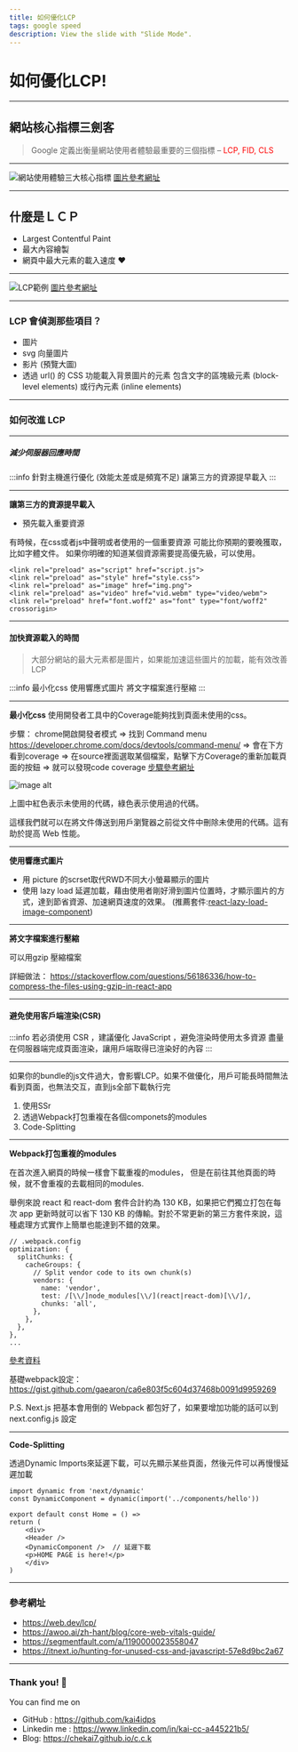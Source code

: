 ```yaml
---
title: 如何優化LCP
tags: google speed
description: View the slide with "Slide Mode".
---
```


# 如何優化LCP!

---

## 網站核心指標三劍客
> Google 定義出衡量網站使用者體驗最重要的三個指標 – <font color="#f00">LCP, FID, CLS</font>

---

![網站使用體驗三大核心指標](https://www.darrenhuang.com/wp-content/uploads/2020/06/%E7%B6%B2%E7%AB%99%E4%BD%BF%E7%94%A8%E9%AB%94%E9%A9%97%E6%A0%B8%E5%BF%83%E6%8C%87%E6%A8%99.png)
[圖片參考網址](https://www.darrenhuang.com/core-web-vitals-lcp-fid-cls.html)

---



## 什麼是ＬＣＰ

- Largest Contentful Paint
- 最大內容繪製 
- 網頁中最大元素的載入速度 :heart: 

---

![LCP範例](https://web-dev.imgix.net/image/admin/e0O2woQjZJ92aYlPOJzT.png?auto=format&w=1600)
[圖片參考網址](https://web.dev/lcp/)

---

### LCP 會偵測那些項目？

- 圖片
- svg 向量圖片
- 影片 (預覽大圖)
- 透過 url() 的 CSS 功能載入背景圖片的元素 
  包含文字的區塊級元素 (block-level elements) 或行內元素 (inline elements)

---



### 如何改進 LCP

---

##### 減少伺服器回應時間 

:::info
針對主機進行優化 (效能太差或是頻寬不足)
讓第三方的資源提早載入
:::

---

**讓第三方的資源提早載入**
- 預先載入重要資源

有時候，在css或者js中聲明或者使用的一個重要資源
可能比你預期的要晚獲取，比如字體文件。
如果你明確的知道某個資源需要提高優先級，可以使用<link rel="preload">。

```javascript=
<link rel="preload" as="script" href="script.js">
<link rel="preload" as="style" href="style.css">
<link rel="preload" as="image" href="img.png">
<link rel="preload" as="video" href="vid.webm" type="video/webm">
<link rel="preload" href="font.woff2" as="font" type="font/woff2" crossorigin>
```



---

#### 加快資源載入的時間

> 大部分網站的最大元素都是圖片，如果能加速這些圖片的加載，能有效改善LCP

:::info
最小化css
使用響應式圖片
將文字檔案進行壓縮
:::

---

**最小化css**
使用開發者工具中的Coverage能夠找到頁面未使用的css。

步驟：
chrome開啟開發者模式
=> 找到 Command menu https://developer.chrome.com/docs/devtools/command-menu/ 
=> 會在下方看到coverage
=> 在source裡面選取某個檔案，點擊下方Coverage的重新加載頁面的按鈕
=> 就可以發現code coverage
[步驟參考網址](https://developer.chrome.com/docs/devtools/coverage)


![image alt](https://reactgo.com/static/1cc096baa9609e8ce81a189424b7b245/8bd7c/css-jss-code-coverage.png)

上圖中紅色表示未使用的代碼，綠色表示使用過的代碼。

這樣我們就可以在將文件傳送到用戶瀏覽器之前從文件中刪除未使用的代碼。這有助於提高 Web 性能。

---

**使用響應式圖片**

- 用 picture 的scrset取代RWD不同大小螢幕顯示的圖片
- 使用 lazy load 延遲加載，藉由使用者剛好滑到圖片位置時，才顯示圖片的方式，達到節省資源、加速網頁速度的效果。
(推薦套件:[react-lazy-load-image-component](https://www.npmjs.com/package/react-lazy-load-image-component))

---

**將文字檔案進行壓縮**

可以用gzip 壓縮檔案

詳細做法： 
https://stackoverflow.com/questions/56186336/how-to-compress-the-files-using-gzip-in-react-app

---



#### 避免使用客戶端渲染(CSR)

:::info
若必須使用 CSR ，建議優化 JavaScript ，避免渲染時使用太多資源
盡量在伺服器端完成頁面渲染，讓用戶端取得已渲染好的內容
:::

---

如果你的bundle的js文件過大，會影響LCP。如果不做優化，用戶可能長時間無法看到頁面，也無法交互，直到js全部下載執行完

1. 使用SSr
2. 透過Webpack打包重複在各個componets的modules
3. Code-Splitting


---

**Webpack打包重複的modules**


在首次進入網頁的時候一樣會下載重複的modules，
但是在前往其他頁面的時候，就不會重複的去載相同的modules.

舉例來說 react 和 react-dom 套件合計約為 130 KB，如果把它們獨立打包在每次 app 更新時就可以省下 130 KB 的傳輸。對於不常更新的第三方套件來說，這種處理方式實作上簡單也能達到不錯的效果。

```javascript=
// .webpack.config
optimization: {
  splitChunks: {
    cacheGroups: {
      // Split vendor code to its own chunk(s)
      vendors: {
        name: 'vendor',
        test: /[\\/]node_modules[\\/](react|react-dom)[\\/]/,
        chunks: 'all',
      },
    },
  },
},
...
```
[參考資料](https://papan01.com/archives/2019-12-20-code-splitting)

基礎webpack設定：https://gist.github.com/gaearon/ca6e803f5c604d37468b0091d9959269

P.S. Next.js 把基本會用倒的 Webpack 都包好了，如果要增加功能的話可以到 next.config.js 設定


---


**Code-Splitting**

透過Dynamic Imports來延遲下載，可以先顯示某些頁面，然後元件可以再慢慢延遲加載

```javascript=
import dynamic from 'next/dynamic'
const DynamicComponent = dynamic(import('../components/hello'))

export default const Home = () => 
return (
    <div>
    <Header />
    <DynamicComponent />  // 延遲下載
    <p>HOME PAGE is here!</p>
    </div>
)
```

---

### 參考網址

- https://web.dev/lcp/
- https://awoo.ai/zh-hant/blog/core-web-vitals-guide/
- https://segmentfault.com/a/1190000023558047
- https://itnext.io/hunting-for-unused-css-and-javascript-57e8d9bc2a67

---

### Thank you! :sheep: 

You can find me on

- GitHub : 
  https://github.com/kai4idps
- Linkedin me : 
  https://www.linkedin.com/in/kai-cc-a445221b5/
- Blog: 
  https://chekai7.github.io/c.c.k
